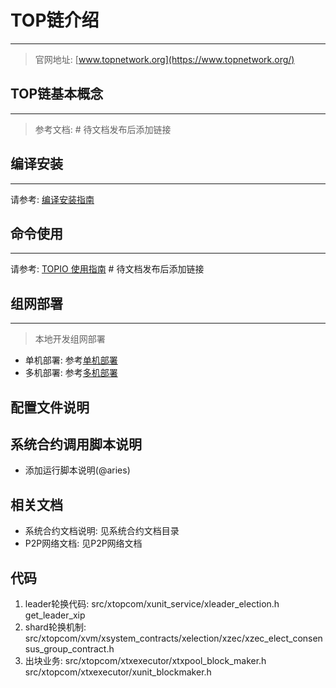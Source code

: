 # TOP链介绍
-----
> 官网地址: [www.topnetwork.org](https://www.topnetwork.org/)

## TOP链基本概念
-----
> 参考文档: []() # 待文档发布后添加链接

## 编译安装
-----
请参考: [编译安装指南](install.md)

## 命令使用
----
请参考: [TOPIO 使用指南]() # 待文档发布后添加链接

## 组网部署
-----
> 本地开发组网部署
- 单机部署: 参考[单机部署](multiprocess.md)
- 多机部署: 参考[多机部署](multimachine.md)

## 配置文件说明

## 系统合约调用脚本说明
- 添加运行脚本说明(@aries)

## 相关文档
- 系统合约文档说明: 见系统合约文档目录
- P2P网络文档: 见P2P网络文档

## 代码

1. leader轮换代码: src/xtopcom/xunit_service/xleader_election.h get_leader_xip
2. shard轮换机制: src/xtopcom/xvm/xsystem_contracts/xelection/xzec/xzec_elect_consensus_group_contract.h
3. 出块业务: src/xtopcom/xtxexecutor/xtxpool_block_maker.h
			src/xtopcom/xtxexecutor/xunit_blockmaker.h 

